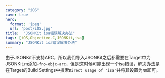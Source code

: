 ```yaml
---
category: "iOS"
cave: true
hero:
  format: 'jpeg'
  url: 'post/iOS.jpg'
title:  "JSONKit isa错误解决办法"
tags: [iOS,Objective-C,JSONKit,isa]
summary: "JSONKit isa错误解决办法"
---
```

由于JSONKit不支持ARC，所以我们导入JSONKit之后都需要在Target中为JSONKit.m添加`-fno-objc-arc`，但是这时候可能出现一个isa错误，解决办法是在Target的Build Settings中搜索`Direct usage of 'isa'`并将其设置为`NO`即可。

